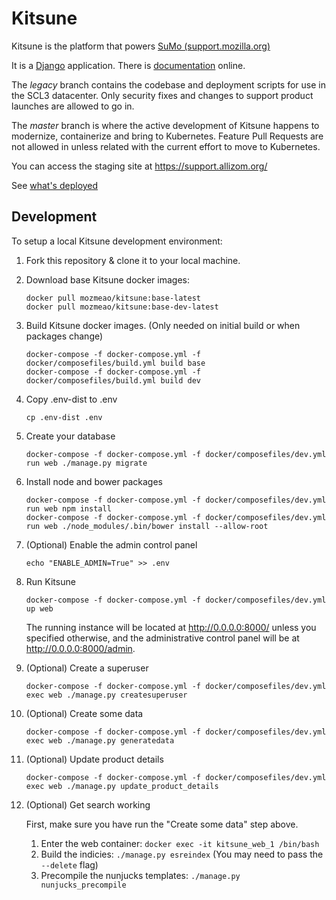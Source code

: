 # Kitsune


Kitsune is the platform that powers [SuMo
(support.mozilla.org)](https://support.mozilla.org)

It is a [Django](http://www.djangoproject.com/) application. There is
[documentation](https://kitsune.readthedocs.io/) online.

The *legacy* branch contains the codebase and deployment scripts for use
in the SCL3 datacenter. Only security fixes and changes to support
product launches are allowed to go in.

The *master* branch is where the active development of Kitsune happens
to modernize, containerize and bring to Kubernetes. Feature Pull
Requests are not allowed in unless related with the current effort to
move to Kubernetes.

You can access the staging site at <https://support.allizom.org/>

See [what's deployed](https://whatsdeployed.io/s-J18)


## Development

To setup a local Kitsune development environment:

1. Fork this repository & clone it to your local machine.

1. Download base Kitsune docker images:
   ```
   docker pull mozmeao/kitsune:base-latest
   docker pull mozmeao/kitsune:base-dev-latest
   ```

1. Build Kitsune docker images. (Only needed on initial build or when packages change)
   ```
   docker-compose -f docker-compose.yml -f docker/composefiles/build.yml build base
   docker-compose -f docker-compose.yml -f docker/composefiles/build.yml build dev
   ```

1. Copy .env-dist to .env
   ```
   cp .env-dist .env
   ```

1. Create your database
   ```
   docker-compose -f docker-compose.yml -f docker/composefiles/dev.yml run web ./manage.py migrate
   ```

1. Install node and bower packages
   ```
   docker-compose -f docker-compose.yml -f docker/composefiles/dev.yml run web npm install
   docker-compose -f docker-compose.yml -f docker/composefiles/dev.yml run web ./node_modules/.bin/bower install --allow-root
   ```

1. (Optional) Enable the admin control panel
   ```
   echo "ENABLE_ADMIN=True" >> .env
   ```

1. Run Kitsune
   ```
   docker-compose -f docker-compose.yml -f docker/composefiles/dev.yml up web
   ```

   The running instance will be located at http://0.0.0.0:8000/ unless you specified otherwise, and the administrative control panel will be at http://0.0.0.0:8000/admin.

1. (Optional) Create a superuser
   ```
   docker-compose -f docker-compose.yml -f docker/composefiles/dev.yml exec web ./manage.py createsuperuser
   ```

1. (Optional) Create some data
   ```
   docker-compose -f docker-compose.yml -f docker/composefiles/dev.yml exec web ./manage.py generatedata
   ```

1. (Optional) Update product details
   ```
   docker-compose -f docker-compose.yml -f docker/composefiles/dev.yml exec web ./manage.py update_product_details
   ```

1. (Optional) Get search working

   First, make sure you have run the "Create some data" step above.

   1. Enter the web container: `docker exec -it kitsune_web_1 /bin/bash`
   2. Build the indicies: `./manage.py esreindex` (You may need to pass the `--delete` flag)
   3. Precompile the nunjucks templates: `./manage.py nunjucks_precompile`
